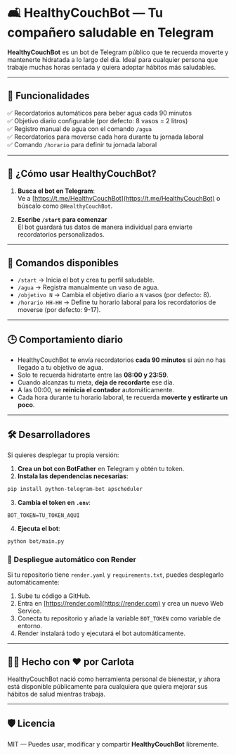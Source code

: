 # 🛋️ HealthyCouchBot — Tu compañero saludable en Telegram

**HealthyCouchBot** es un bot de Telegram público que te recuerda moverte y mantenerte hidratada a lo largo del día. Ideal para cualquier persona que trabaje muchas horas sentada y quiera adoptar hábitos más saludables.

---

## 🧠 Funcionalidades

✅ Recordatorios automáticos para beber agua cada 90 minutos  
✅ Objetivo diario configurable (por defecto: 8 vasos = 2 litros)  
✅ Registro manual de agua con el comando `/agua`  
✅ Recordatorios para moverse cada hora durante tu jornada laboral  
✅ Comando `/horario` para definir tu jornada laboral

---

## 🚀 ¿Cómo usar HealthyCouchBot?

1. **Busca el bot en Telegram**:  
   Ve a [https://t.me/HealthyCouchBot](https://t.me/HealthyCouchBot) o búscalo como `@HealthyCouchBot`.

2. **Escribe `/start` para comenzar**  
   El bot guardará tus datos de manera individual para enviarte recordatorios personalizados.

---

## 💬 Comandos disponibles

- `/start` → Inicia el bot y crea tu perfil saludable.
- `/agua` → Registra manualmente un vaso de agua.
- `/objetivo N` → Cambia el objetivo diario a `N` vasos (por defecto: 8).
- `/horario HH-HH` → Define tu horario laboral para los recordatorios de moverse (por defecto: 9-17).

---

## 🕒 Comportamiento diario

- HealthyCouchBot te envía recordatorios **cada 90 minutos** si aún no has llegado a tu objetivo de agua.
- Solo te recuerda hidratarte entre las **08:00 y 23:59**.
- Cuando alcanzas tu meta, **deja de recordarte** ese día.
- A las 00:00, se **reinicia el contador** automáticamente.
- Cada hora durante tu horario laboral, te recuerda **moverte y estirarte un poco**.

---

## 🛠️ Desarrolladores

Si quieres desplegar tu propia versión:

1. **Crea un bot con BotFather** en Telegram y obtén tu token.
2. **Instala las dependencias necesarias**:

```bash
pip install python-telegram-bot apscheduler
```

3. **Cambia el token en `.env`**:

```dotenv
BOT_TOKEN=TU_TOKEN_AQUI
```

4. **Ejecuta el bot**:

```bash
python bot/main.py
```

### 🚀 Despliegue automático con Render

Si tu repositorio tiene `render.yaml` y `requirements.txt`, puedes desplegarlo automáticamente:

1. Sube tu código a GitHub.
2. Entra en [https://render.com](https://render.com) y crea un nuevo Web Service.
3. Conecta tu repositorio y añade la variable `BOT_TOKEN` como variable de entorno.
4. Render instalará todo y ejecutará el bot automáticamente.

---

## 🙋‍♀️ Hecho con ❤️ por Carlota

HealthyCouchBot nació como herramienta personal de bienestar, y ahora está disponible públicamente para cualquiera que quiera mejorar sus hábitos de salud mientras trabaja.

---

## 🛡️ Licencia

MIT — Puedes usar, modificar y compartir **HealthyCouchBot** libremente.